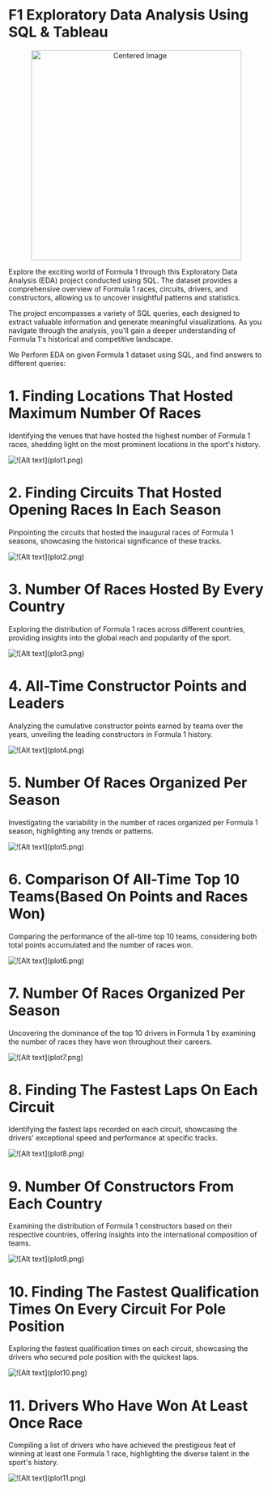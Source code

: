 # F1 Exploratory Data Analysis Using SQL & Tableau

<div style="text-align: center;">
  <img height="415" src="https://media.contentapi.ea.com/content/dam/gin/images/2023/02/f123-gametile-16x9.jpg.adapt.crop1x1.767w.jpg" alt="Centered Image">
</div>


Explore the exciting world of Formula 1 through this Exploratory Data Analysis (EDA) project conducted using SQL. The dataset provides a comprehensive overview of Formula 1 races, circuits, drivers, and constructors, allowing us to uncover insightful patterns and statistics. 

The project encompasses a variety of SQL queries, each designed to extract valuable information and generate meaningful visualizations. As you navigate through the analysis, you'll gain a deeper understanding of Formula 1's historical and competitive landscape.

We Perform EDA on given Formula 1 dataset using SQL, and find answers to different queries:

# 1. Finding Locations That Hosted Maximum Number Of Races
Identifying the venues that have hosted the highest number of Formula 1 races, shedding light on the most prominent locations in the sport's history.

![!\[Alt text\](plot1.png)](Plot-png/plot1.png)

# 2. Finding Circuits That Hosted Opening Races In Each Season
Pinpointing the circuits that hosted the inaugural races of Formula 1 seasons, showcasing the historical significance of these tracks.

![ !\[Alt text\](plot2.png)](Plot-png/plot2.png)

# 3. Number Of Races Hosted By Every Country
Exploring the distribution of Formula 1 races across different countries, providing insights into the global reach and popularity of the sport.

![!\[Alt text\](plot3.png)](Plot-png/plot3.png)

# 4. All-Time Constructor Points and Leaders 
Analyzing the cumulative constructor points earned by teams over the years, unveiling the leading constructors in Formula 1 history.

![!\[Alt text\](plot4.png)](Plot-png/plot4.png)

# 5. Number Of Races Organized Per Season
Investigating the variability in the number of races organized per Formula 1 season, highlighting any trends or patterns.

![!\[Alt text\](plot5.png)](Plot-png/plot5.png)

# 6. Comparison Of All-Time Top 10 Teams(Based On Points and Races Won)
Comparing the performance of the all-time top 10 teams, considering both total points accumulated and the number of races won.

![!\[Alt text\](plot6.png)](Plot-png/plot6.png)

# 7. Number Of Races Organized Per Season
Uncovering the dominance of the top 10 drivers in Formula 1 by examining the number of races they have won throughout their careers.

![ !\[Alt text\](plot7.png)](Plot-png/plot7.png)

# 8. Finding The Fastest Laps On Each Circuit 
Identifying the fastest laps recorded on each circuit, showcasing the drivers' exceptional speed and performance at specific tracks.

![!\[Alt text\](plot8.png)](Plot-png/plot8.png)

# 9. Number Of Constructors From Each Country 
Examining the distribution of Formula 1 constructors based on their respective countries, offering insights into the international composition of teams.

![!\[Alt text\](plot9.png)](Plot-png/plot9.png)

# 10. Finding The Fastest Qualification Times On Every Circuit For Pole Position
Exploring the fastest qualification times on each circuit, showcasing the drivers who secured pole position with the quickest laps.

![!\[Alt text\](plot10.png)](Plot-png/plot10.png)

# 11. Drivers Who Have Won At Least Once Race 
Compiling a list of drivers who have achieved the prestigious feat of winning at least one Formula 1 race, highlighting the diverse talent in the sport's history.

![!\[Alt text\](plot11.png)](Plot-png/plot11.png)